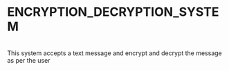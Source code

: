 # ENCRYPTION_DECRYPTION_SYSTEM
<br>
This system accepts a text message and encrypt and decrypt the message as per the user
